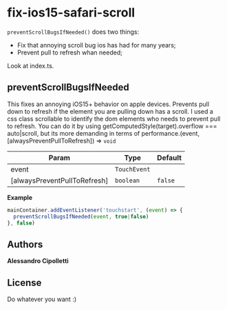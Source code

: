 # fix-ios15-safari-scroll

<code>preventScrollBugsIfNeeded()</code> does two things:
* Fix that annoying scroll bug ios has had for many years;
* Prevent pull to refresh whan needed;

Look at index.ts.

<a name="preventScrollBugsIfNeeded
This fixes an annoying iOS15+ behavior on apple devices.
Prevents pull down to refresh if the element you are pulling down has a scroll.
I used a css class scrollable to identify the dom elements who needs to prevent pull to refresh.
You can do it by using getComputedStyle(target).overflow === auto|scroll, but its more demanding in terms of performance."></a>

## preventScrollBugsIfNeeded
This fixes an annoying iOS15+ behavior on apple devices.
Prevents pull down to refresh if the element you are pulling down has a scroll.
I used a css class scrollable to identify the dom elements who needs to prevent pull to refresh.
You can do it by using getComputedStyle(target).overflow === auto\|scroll, but its more demanding in terms of performance.(event, [alwaysPreventPullToRefresh]) ⇒ <code>void</code>

| Param | Type | Default |
| --- | --- | --- |
| event | <code>TouchEvent</code> |  |
| [alwaysPreventPullToRefresh] | <code>boolean</code> | <code>false</code> |

**Example**  
```js
mainContainer.addEventListener('touchstart', (event) => {
  preventScrollBugsIfNeeded(event, true|false)
}, false)
```


## Authors

**Alessandro Cipolletti**

## License

Do whatever you want :)
